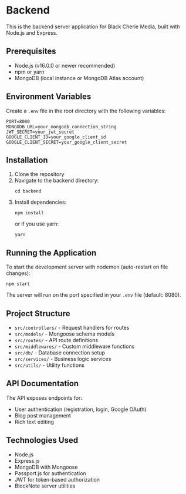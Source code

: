 # Backend

This is the backend server application for Black Cherie Media, built with Node.js and Express.

## Prerequisites

- Node.js (v16.0.0 or newer recommended)
- npm or yarn
- MongoDB (local instance or MongoDB Atlas account)

## Environment Variables

Create a `.env` file in the root directory with the following variables:

```
PORT=8080
MONGODB_URL=your_mongodb_connection_string
JWT_SECRET=your_jwt_secret
GOOGLE_CLIENT_ID=your_google_client_id
GOOGLE_CLIENT_SECRET=your_google_client_secret
```

## Installation

1. Clone the repository
2. Navigate to the backend directory:
   ```
   cd backend
   ```
3. Install dependencies:
   ```
   npm install
   ```
   or if you use yarn:
   ```
   yarn
   ```

## Running the Application

To start the development server with nodemon (auto-restart on file changes):

```
npm start
```

The server will run on the port specified in your `.env` file (default: 8080).

## Project Structure

- `src/controllers/` - Request handlers for routes
- `src/models/` - Mongoose schema models
- `src/routes/` - API route definitions
- `src/middlewares/` - Custom middleware functions
- `src/db/` - Database connection setup
- `src/services/` - Business logic services
- `src/utils/` - Utility functions

## API Documentation

The API exposes endpoints for:
- User authentication (registration, login, Google OAuth)
- Blog post management
- Rich text editing

## Technologies Used

- Node.js
- Express.js
- MongoDB with Mongoose
- Passport.js for authentication
- JWT for token-based authorization
- BlockNote server utilities 
